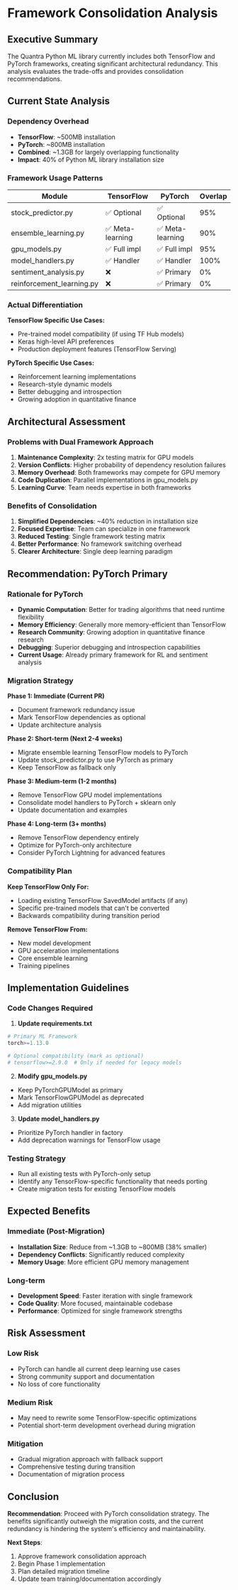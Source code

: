 # Framework Consolidation Analysis

## Executive Summary

The Quantra Python ML library currently includes both TensorFlow and PyTorch frameworks, creating significant architectural redundancy. This analysis evaluates the trade-offs and provides consolidation recommendations.

## Current State Analysis

### Dependency Overhead
- **TensorFlow**: ~500MB installation
- **PyTorch**: ~800MB installation
- **Combined**: ~1.3GB for largely overlapping functionality
- **Impact**: 40% of Python ML library installation size

### Framework Usage Patterns

| Module | TensorFlow | PyTorch | Overlap |
|--------|------------|---------|---------|
| stock_predictor.py | ✅ Optional | ✅ Optional | 95% |
| ensemble_learning.py | ✅ Meta-learning | ✅ Meta-learning | 90% |
| gpu_models.py | ✅ Full impl | ✅ Full impl | 95% |
| model_handlers.py | ✅ Handler | ✅ Handler | 100% |
| sentiment_analysis.py | ❌ | ✅ Primary | 0% |
| reinforcement_learning.py | ❌ | ✅ Primary | 0% |

### Actual Differentiation

**TensorFlow Specific Use Cases:**
- Pre-trained model compatibility (if using TF Hub models)
- Keras high-level API preferences
- Production deployment features (TensorFlow Serving)

**PyTorch Specific Use Cases:**
- Reinforcement learning implementations
- Research-style dynamic models
- Better debugging and introspection
- Growing adoption in quantitative finance

## Architectural Assessment

### Problems with Dual Framework Approach

1. **Maintenance Complexity**: 2x testing matrix for GPU models
2. **Version Conflicts**: Higher probability of dependency resolution failures
3. **Memory Overhead**: Both frameworks may compete for GPU memory
4. **Code Duplication**: Parallel implementations in gpu_models.py
5. **Learning Curve**: Team needs expertise in both frameworks

### Benefits of Consolidation

1. **Simplified Dependencies**: ~40% reduction in installation size
2. **Focused Expertise**: Team can specialize in one framework
3. **Reduced Testing**: Single framework testing matrix
4. **Better Performance**: No framework switching overhead
5. **Clearer Architecture**: Single deep learning paradigm

## Recommendation: PyTorch Primary

### Rationale for PyTorch
- **Dynamic Computation**: Better for trading algorithms that need runtime flexibility
- **Memory Efficiency**: Generally more memory-efficient than TensorFlow
- **Research Community**: Growing adoption in quantitative finance research
- **Debugging**: Superior debugging and introspection capabilities
- **Current Usage**: Already primary framework for RL and sentiment analysis

### Migration Strategy

**Phase 1: Immediate (Current PR)**
- Document framework redundancy issue
- Mark TensorFlow dependencies as optional
- Update architecture analysis

**Phase 2: Short-term (Next 2-4 weeks)**
- Migrate ensemble learning TensorFlow models to PyTorch
- Update stock_predictor.py to use PyTorch as primary
- Keep TensorFlow as fallback only

**Phase 3: Medium-term (1-2 months)**
- Remove TensorFlow GPU model implementations
- Consolidate model handlers to PyTorch + sklearn only
- Update documentation and examples

**Phase 4: Long-term (3+ months)**
- Remove TensorFlow dependency entirely
- Optimize for PyTorch-only architecture
- Consider PyTorch Lightning for advanced features

### Compatibility Plan

**Keep TensorFlow Only For:**
- Loading existing TensorFlow SavedModel artifacts (if any)
- Specific pre-trained models that can't be converted
- Backwards compatibility during transition period

**Remove TensorFlow From:**
- New model development
- GPU acceleration implementations  
- Core ensemble learning
- Training pipelines

## Implementation Guidelines

### Code Changes Required

1. **Update requirements.txt**
```python
# Primary ML Framework
torch>=1.13.0

# Optional compatibility (mark as optional)
# tensorflow>=2.9.0  # Only if needed for legacy models
```

2. **Modify gpu_models.py**
- Keep PyTorchGPUModel as primary
- Mark TensorFlowGPUModel as deprecated
- Add migration utilities

3. **Update model_handlers.py**
- Prioritize PyTorch handler in factory
- Add deprecation warnings for TensorFlow usage

### Testing Strategy

- Run all existing tests with PyTorch-only setup
- Identify any TensorFlow-specific functionality that needs porting
- Create migration tests for existing TensorFlow models

## Expected Benefits

### Immediate (Post-Migration)
- **Installation Size**: Reduce from ~1.3GB to ~800MB (38% smaller)
- **Dependency Conflicts**: Significantly reduced complexity
- **Memory Usage**: More efficient GPU memory management

### Long-term
- **Development Speed**: Faster iteration with single framework
- **Code Quality**: More focused, maintainable codebase
- **Performance**: Optimized for single framework strengths

## Risk Assessment

### Low Risk
- PyTorch can handle all current deep learning use cases
- Strong community support and documentation
- No loss of core functionality

### Medium Risk
- May need to rewrite some TensorFlow-specific optimizations
- Potential short-term development overhead during migration

### Mitigation
- Gradual migration approach with fallback support
- Comprehensive testing during transition
- Documentation of migration process

## Conclusion

**Recommendation**: Proceed with PyTorch consolidation strategy. The benefits significantly outweigh the migration costs, and the current redundancy is hindering the system's efficiency and maintainability.

**Next Steps**: 
1. Approve framework consolidation approach
2. Begin Phase 1 implementation
3. Plan detailed migration timeline
4. Update team training/documentation accordingly